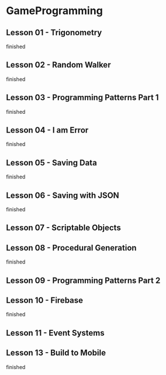 # GameProgramming

## Lesson 01 - Trigonometry
finished

## Lesson 02 - Random Walker
finished

## Lesson 03 - Programming Patterns Part 1
finished

## Lesson 04 - I am Error
finished

## Lesson 05 - Saving Data
finished

## Lesson 06 - Saving with JSON
finished

## Lesson 07 - Scriptable Objects


## Lesson 08 - Procedural Generation
finished

## Lesson 09 - Programming Patterns Part 2


## Lesson 10 - Firebase
finished

## Lesson 11 - Event Systems

## Lesson 13 - Build to Mobile
finished
